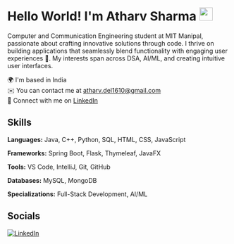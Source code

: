 # Hello World! I'm Atharv Sharma <img src="https://media.giphy.com/media/hvRJCLFzcasrR4ia7z/giphy.gif" width="30px"/>

Computer and Communication Engineering student at MIT Manipal, passionate about crafting innovative solutions through code. I thrive on building applications that seamlessly blend functionality with engaging user experiences 🚀. My interests span across DSA, AI/ML, and creating intuitive user interfaces.

🌍 I'm based in India  
✉️ You can contact me at atharv.del1610@gmail.com  
💼 Connect with me on [LinkedIn](https://www.linkedin.com/in/atharv-sharma16/)

## Skills

**Languages:** Java, C++, Python, SQL, HTML, CSS, JavaScript

**Frameworks:** Spring Boot, Flask, Thymeleaf, JavaFX

**Tools:** VS Code, IntelliJ, Git, GitHub

**Databases:** MySQL, MongoDB

**Specializations:** Full-Stack Development, AI/ML

## Socials

[![LinkedIn](https://img.shields.io/badge/LinkedIn-0077B5?style=for-the-badge&logo=linkedin&logoColor=white)](https://www.linkedin.com/in/atharv-sharma16/)

